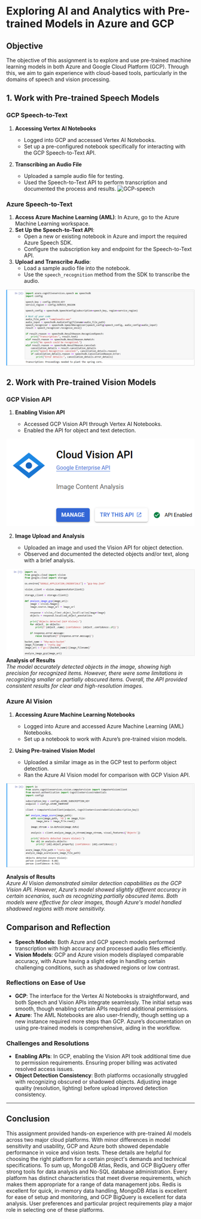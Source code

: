 # Exploring AI and Analytics with Pre-trained Models in Azure and GCP

## Objective

The objective of this assignment is to explore and use pre-trained machine learning models in both Azure and Google Cloud Platform (GCP). Through this, we aim to gain experience with cloud-based tools, particularly in the domains of speech and vision processing.



## 1. Work with Pre-trained Speech Models

### GCP Speech-to-Text

1.  **Accessing Vertex AI Notebooks**
    
    -   Logged into GCP and accessed Vertex AI Notebooks.
    -   Set up a pre-configured notebook specifically for interacting with the GCP Speech-to-Text API.
        
2.  **Transcribing an Audio File**
    
    -   Uploaded a sample audio file for testing.
    -   Used the Speech-to-Text API to perform transcription and documented the process and results.
    ![GCP-speech](images/gcp-speech)

### Azure Speech-to-Text

1.  **Access Azure Machine Learning (AML)**: In Azure, go to the Azure Machine Learning workspace.
2.  **Set Up the Speech-to-Text API**:
    -   Open a new or existing notebook in Azure and import the required Azure Speech SDK.
    -   Configure the subscription key and endpoint for the Speech-to-Text API.
3.  **Upload and Transcribe Audio**:
    -   Load a sample audio file into the notebook.
    -   Use the `speech_recognition` method from the SDK to transcribe the audio.
    
  ![azure-speech](images/azure-speech.png)
   

## 2. Work with Pre-trained Vision Models

### GCP Vision API

1.  **Enabling Vision API**
    
    -   Accessed GCP Vision API through Vertex AI Notebooks.
    -   Enabled the API for object and text detection.
    
![Enabling API](images/gcp-api.png)
    
2.  **Image Upload and Analysis**
    
    -   Uploaded an image and used the Vision API for object detection.
    -   Observed and documented the detected objects and/or text, along with a brief analysis.
   
![GCP-code](images/gcp-code.png)    
    **Analysis of Results**  
    _The model accurately detected objects in the image, showing high precision for recognized items. However, there were some limitations in recognizing smaller or partially obscured items. Overall, the API provided consistent results for clear and high-resolution images._
    


### Azure AI Vision

1.  **Accessing Azure Machine Learning Notebooks**
    
    -   Logged into Azure and accessed Azure Machine Learning (AML) Notebooks.
    -   Set up a notebook to work with Azure’s pre-trained vision models.
2.  **Using Pre-trained Vision Model**
    
    -   Uploaded a similar image as in the GCP test to perform object detection.
    -   Ran the Azure AI Vision model for comparison with GCP Vision API.
    
![azure-code](images/azure-vision.png)    
    
   **Analysis of Results**  
    _Azure AI Vision demonstrated similar detection capabilities as the GCP Vision API. However, Azure’s model showed slightly different accuracy in certain scenarios, such as recognizing partially obscured items. Both models were effective for clear images, though Azure's model handled shadowed regions with more sensitivity._
    

## Comparison and Reflection

-   **Speech Models**: Both Azure and GCP speech models performed transcription with high accuracy and processed audio files efficiently.
-   **Vision Models**: GCP and Azure vision models displayed comparable accuracy, with Azure having a slight edge in handling certain challenging conditions, such as shadowed regions or low contrast.

### Reflections on Ease of Use

-   **GCP**: The interface for the Vertex AI Notebooks is straightforward, and both Speech and Vision APIs integrate seamlessly. The initial setup was smooth, though enabling certain APIs required additional permissions.
-   **Azure**: The AML Notebooks are also user-friendly, though setting up a new instance required more steps than GCP. Azure’s documentation on using pre-trained models is comprehensive, aiding in the workflow.

### Challenges and Resolutions

-   **Enabling APIs**: In GCP, enabling the Vision API took additional time due to permission requirements. Ensuring proper billing was activated resolved access issues.
-   **Object Detection Consistency**: Both platforms occasionally struggled with recognizing obscured or shadowed objects. Adjusting image quality (resolution, lighting) before upload improved detection consistency.

----------

## Conclusion

This assignment provided hands-on experience with pre-trained AI models across two major cloud platforms. With minor differences in model sensitivity and usability, GCP and Azure both showed dependable performance in voice and vision tests. These details are helpful for choosing the right platform for a certain project's demands and technical specifications. To sum up, MongoDB Atlas, Redis, and GCP BigQuery offer strong tools for data analysis and No-SQL database administration. Every platform has distinct characteristics that meet diverse requirements, which makes them appropriate for a range of data management jobs. Redis is excellent for quick, in-memory data handling, MongoDB Atlas is excellent for ease of setup and monitoring, and GCP BigQuery is excellent for data analysis. User preferences and particular project requirements play a major role in selecting one of these platforms.
